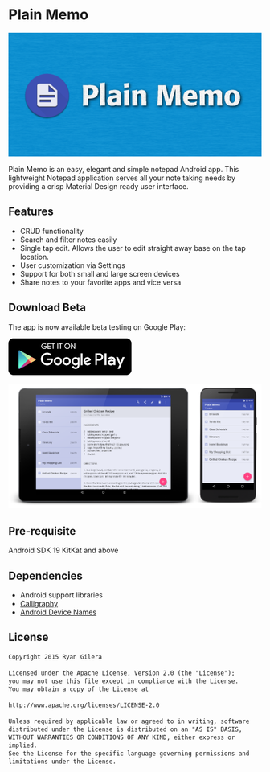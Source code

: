 # Plain Memo
![Banner](https://raw.githubusercontent.com/Daytron/plain-memo/develop/Images/Banner.png?token=AGk1Wu8ag4i1o2kZ_lH99bnJw3AnSl9jks5WTxJFwA%3D%3D)



Plain Memo is an easy, elegant and simple notepad Android app. This lightweight Notepad application serves all your note taking needs by providing a crisp Material Design ready user interface.


Features
-------- 
- CRUD functionality
- Search and filter notes easily
- Single tap edit. Allows the user to edit straight away base on the tap location.
- User customization via Settings
- Support for both small and large screen devices
- Share notes to your favorite apps and vice versa


Download Beta
-------------

The app is now available beta testing on Google Play:

[![Google Play link](https://raw.githubusercontent.com/Daytron/plain-memo/develop/Images/google-play-badge.png?token=AGk1Wj--crPga9u3OkOf2W8UnpKAinSDks5WUHbVwA%3D%3D)](https://play.google.com/apps/testing/com.github.daytron.plain_memo.beta)


![Screenshot](https://raw.githubusercontent.com/Daytron/plain-memo/develop/Images/ScreenshotGithub.png?token=AGk1WpDWsZRapgpcT2m4Y-ZHY-ra3Y7Lks5WTxJ3wA%3D%3D)



Pre-requisite
--------------

Android SDK 19 KitKat and above



Dependencies
------------

- Android support libraries
- [Calligraphy][1]
- [Android Device Names][2]



License
-------

    Copyright 2015 Ryan Gilera
    
    Licensed under the Apache License, Version 2.0 (the "License");
    you may not use this file except in compliance with the License.
    You may obtain a copy of the License at
    
    http://www.apache.org/licenses/LICENSE-2.0
    
    Unless required by applicable law or agreed to in writing, software
    distributed under the License is distributed on an "AS IS" BASIS,
    WITHOUT WARRANTIES OR CONDITIONS OF ANY KIND, either express or implied.
    See the License for the specific language governing permissions and
    limitations under the License.
    
    
    
    
[1]: https://github.com/chrisjenx/Calligraphy
[2]: https://github.com/jaredrummler/AndroidDeviceNames